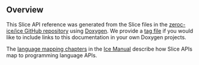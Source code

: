 ## Overview

This Slice API reference was generated from the Slice files in the
[zeroc-ice/ice GitHub repository](https://github.com/zeroc-ice/ice/tree/4.0/slice)
using [Doxygen](http://www.doxygen.nl/). We provide a [tag file](../slice.tag) if you
would like to include links to this documentation in your own Doxygen projects.

The [language mapping chapters](https://doc.zeroc.com/ice/4.0/language-mappings)
in the [Ice Manual](https://doc.zeroc.com/ice/4.0/introduction) describe how Slice
APIs map to programming language APIs.
